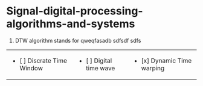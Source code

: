 # Signal-digital-processing-algorithms-and-systems

1. DTW algorithm stands for qweqfasadb sdfsdf sdfs
<table style="width:100%">
  <tr>
    <td><ul><li>[ ] Discrate Time Window</li></ul></td>
    <td><ul><li>[ ] Digital time wave</li></ul></td>
    <td><ul><li>[x] Dynamic Time warping</li></ul></td>
  </tr>
</table>
